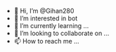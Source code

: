 - 👋 Hi, I’m @Gihan280
- 👀 I’m interested in bot
- 🌱 I’m currently learning ...
- 💞️ I’m looking to collaborate on ...
- 📫 How to reach me ...

<!---
Gihan280/Gihan280 is a ✨ special ✨ repository because its `README.md` (this file) appears on your GitHub profile.
You can click the Preview link to take a look at your changes.
--->
